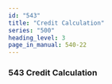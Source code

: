 ```yaml
---
id: "543"
title: "Credit Calculation"
series: "500"
heading_level: 3
page_in_manual: 540-22
---
```


### 543 Credit Calculation